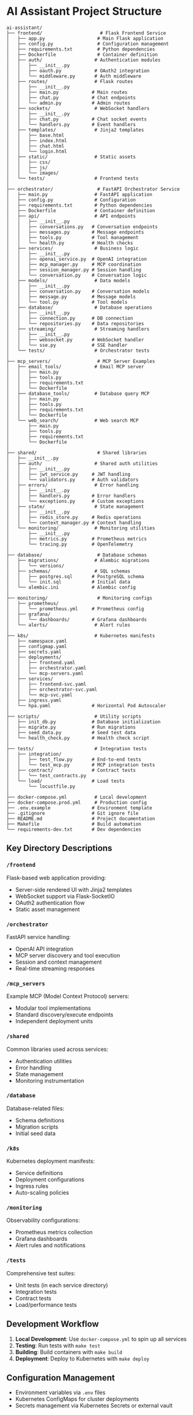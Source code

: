 # AI Assistant Project Structure

```mermaid
ai-assistant/
├── frontend/                     # Flask Frontend Service
│   ├── app.py                   # Main Flask application
│   ├── config.py                # Configuration management
│   ├── requirements.txt         # Python dependencies
│   ├── Dockerfile               # Container definition
│   ├── auth/                   # Authentication modules
│   │   ├── __init__.py
│   │   ├── oauth.py            # OAuth2 integration
│   │   └── middleware.py       # Auth middleware
│   ├── routes/                 # Flask routes
│   │   ├── __init__.py
│   │   ├── main.py            # Main routes
│   │   ├── chat.py            # Chat endpoints
│   │   └── admin.py           # Admin routes
│   ├── sockets/                # WebSocket handlers
│   │   ├── __init__.py
│   │   ├── chat.py            # Chat socket events
│   │   └── handlers.py        # Event handlers
│   ├── templates/              # Jinja2 templates
│   │   ├── base.html
│   │   ├── index.html
│   │   ├── chat.html
│   │   └── login.html
│   ├── static/                 # Static assets
│   │   ├── css/
│   │   ├── js/
│   │   └── images/
│   └── tests/                  # Frontend tests
│
├── orchestrator/                # FastAPI Orchestrator Service
│   ├── main.py                 # FastAPI application
│   ├── config.py               # Configuration
│   ├── requirements.txt        # Python dependencies
│   ├── Dockerfile              # Container definition
│   ├── api/                    # API endpoints
│   │   ├── __init__.py
│   │   ├── conversations.py   # Conversation endpoints
│   │   ├── messages.py        # Message endpoints
│   │   ├── tools.py           # Tool management
│   │   └── health.py          # Health checks
│   ├── services/               # Business logic
│   │   ├── __init__.py
│   │   ├── openai_service.py  # OpenAI integration
│   │   ├── mcp_manager.py     # MCP coordination
│   │   ├── session_manager.py # Session handling
│   │   └── conversation.py    # Conversation logic
│   ├── models/                 # Data models
│   │   ├── __init__.py
│   │   ├── conversation.py    # Conversation models
│   │   ├── message.py         # Message models
│   │   └── tool.py            # Tool models
│   ├── database/               # Database operations
│   │   ├── __init__.py
│   │   ├── connection.py      # DB connection
│   │   └── repositories.py    # Data repositories
│   ├── streaming/              # Streaming handlers
│   │   ├── __init__.py
│   │   ├── websocket.py       # WebSocket handler
│   │   └── sse.py             # SSE handler
│   └── tests/                  # Orchestrator tests
│
├── mcp_servers/                 # MCP Server Examples
│   ├── email_tools/            # Email MCP server
│   │   ├── main.py
│   │   ├── tools.py
│   │   ├── requirements.txt
│   │   └── Dockerfile
│   ├── database_tools/         # Database query MCP
│   │   ├── main.py
│   │   ├── tools.py
│   │   ├── requirements.txt
│   │   └── Dockerfile
│   └── web_search/             # Web search MCP
│       ├── main.py
│       ├── tools.py
│       ├── requirements.txt
│       └── Dockerfile
│
├── shared/                      # Shared libraries
│   ├── __init__.py
│   ├── auth/                   # Shared auth utilities
│   │   ├── __init__.py
│   │   ├── jwt_service.py     # JWT handling
│   │   └── validators.py      # Auth validators
│   ├── errors/                 # Error handling
│   │   ├── __init__.py
│   │   ├── handlers.py        # Error handlers
│   │   └── exceptions.py      # Custom exceptions
│   ├── state/                  # State management
│   │   ├── __init__.py
│   │   ├── redis_store.py     # Redis operations
│   │   └── context_manager.py # Context handling
│   └── monitoring/             # Monitoring utilities
│       ├── __init__.py
│       ├── metrics.py         # Prometheus metrics
│       └── tracing.py         # OpenTelemetry
│
├── database/                    # Database schemas
│   ├── migrations/             # Alembic migrations
│   │   └── versions/
│   ├── schemas/                # SQL schemas
│   │   ├── postgres.sql       # PostgreSQL schema
│   │   └── init.sql           # Initial data
│   └── alembic.ini            # Alembic config
│
├── monitoring/                  # Monitoring configs
│   ├── prometheus/
│   │   └── prometheus.yml     # Prometheus config
│   ├── grafana/
│   │   └── dashboards/        # Grafana dashboards
│   └── alerts/                 # Alert rules
│
├── k8s/                        # Kubernetes manifests
│   ├── namespace.yaml
│   ├── configmap.yaml
│   ├── secrets.yaml
│   ├── deployments/
│   │   ├── frontend.yaml
│   │   ├── orchestrator.yaml
│   │   └── mcp-servers.yaml
│   ├── services/
│   │   ├── frontend-svc.yaml
│   │   ├── orchestrator-svc.yaml
│   │   └── mcp-svc.yaml
│   ├── ingress.yaml
│   └── hpa.yaml               # Horizontal Pod Autoscaler
│
├── scripts/                    # Utility scripts
│   ├── init_db.py             # Database initialization
│   ├── migrate.py             # Run migrations
│   ├── seed_data.py           # Seed test data
│   └── health_check.py        # Health check script
│
├── tests/                      # Integration tests
│   ├── integration/
│   │   ├── test_flow.py       # End-to-end tests
│   │   └── test_mcp.py        # MCP integration tests
│   ├── contract/              # Contract tests
│   │   └── test_contracts.py
│   └── load/                  # Load tests
│       └── locustfile.py
│
├── docker-compose.yml          # Local development
├── docker-compose.prod.yml     # Production config
├── .env.example               # Environment template
├── .gitignore                 # Git ignore file
├── README.md                  # Project documentation
├── Makefile                   # Build automation
└── requirements-dev.txt       # Dev dependencies
```

## Key Directory Descriptions

### `/frontend`

Flask-based web application providing:

- Server-side rendered UI with Jinja2 templates
- WebSocket support via Flask-SocketIO
- OAuth2 authentication flow
- Static asset management

### `/orchestrator`

FastAPI service handling:

- OpenAI API integration
- MCP server discovery and tool execution
- Session and context management
- Real-time streaming responses

### `/mcp_servers`

Example MCP (Model Context Protocol) servers:

- Modular tool implementations
- Standard discovery/execute endpoints
- Independent deployment units

### `/shared`

Common libraries used across services:

- Authentication utilities
- Error handling
- State management
- Monitoring instrumentation

### `/database`

Database-related files:

- Schema definitions
- Migration scripts
- Initial seed data

### `/k8s`

Kubernetes deployment manifests:

- Service definitions
- Deployment configurations
- Ingress rules
- Auto-scaling policies

### `/monitoring`

Observability configurations:

- Prometheus metrics collection
- Grafana dashboards
- Alert rules and notifications

### `/tests`

Comprehensive test suites:

- Unit tests (in each service directory)
- Integration tests
- Contract tests
- Load/performance tests

## Development Workflow

1. **Local Development**: Use `docker-compose.yml` to spin up all services
2. **Testing**: Run tests with `make test`
3. **Building**: Build containers with `make build`
4. **Deployment**: Deploy to Kubernetes with `make deploy`

## Configuration Management

- Environment variables via `.env` files
- Kubernetes ConfigMaps for cluster deployments
- Secrets management via Kubernetes Secrets or external vault
